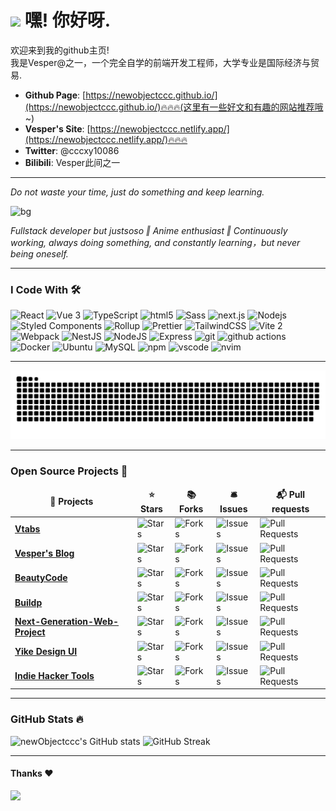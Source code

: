 <h1><img src="https://emojis.slackmojis.com/emojis/images/1531849430/4246/blob-sunglasses.gif?1531849430" width="30"/> 嘿! 你好呀.</h1>

<p>欢迎来到我的github主页! </br> 我是Vesper@之一，一个完全自学的前端开发工程师，大学专业是国际经济与贸易. </p>

- **Github Page**: [https://newobjectccc.github.io/](https://newobjectccc.github.io/)🔥🔥🔥(这里有一些好文和有趣的网站推荐哦~)
- **Vesper's Site**: [https://newobjectccc.netlify.app/](https://newobjectccc.netlify.app/)🔥🔥🔥
- **Twitter**: @cccxy10086
- **Bilibili**: Vesper此间之一

-----------------------------------------------------------------------

*Do not waste your time, just do something and keep learning.*

![bg](https://pbs.twimg.com/profile_banners/750599636772061184/1700839325/1080x360)

*Fullstack developer but justsoso ‖ Anime enthusiast ‖ Continuously working, always doing something, and constantly learning，but never being oneself.*

-----------------------------------------------------------------------

### I Code With 🛠️

<span>
  <img alt="React" src="https://img.shields.io/badge/-React-45b8d8?style=flat-square&logo=react&logoColor=white" />
  <img alt="Vue 3" src="https://img.shields.io/badge/-Vue-5BA17F?style=flat-square&logo=vue.js&logoColor=white" /> 
  <img alt="TypeScript" src="https://img.shields.io/badge/-TypeScript-007ACC?style=flat-square&logo=typescript&logoColor=white" />
  <img alt="html5" src="https://img.shields.io/badge/-HTML5-E34F26?style=flat-square&logo=html5&logoColor=white" />
  <img alt="Sass" src="https://img.shields.io/badge/-Sass-CC6699?style=flat-square&logo=sass&logoColor=white" />
  <img alt="next.js" src="https://img.shields.io/badge/-Next.js-000000?style=flat-square&logo=next.js&logoColor=white" />
  <img alt="Nodejs" src="https://img.shields.io/badge/-Nodejs-43853d?style=flat-square&logo=Node.js&logoColor=white" />
  <img alt="Styled Components" src="https://img.shields.io/badge/-Styled_Components-db7092?style=flat-square&logo=styled-components&logoColor=white" />
  <img alt="Rollup" src="https://img.shields.io/badge/-Rollup-EC4A3F?style=flat-square&logo=rollup.js&logoColor=white" />
  <img alt="Prettier" src="https://img.shields.io/badge/-Prettier-F7B93E?style=flat-square&logo=prettier&logoColor=white" />
  <img alt="TailwindCSS" src="https://img.shields.io/badge/-tailwindcss-50B3D0?style=flat-square&logo=tailwindcss&logoColor=white" />
  <img alt="Vite 2" src="https://img.shields.io/badge/-Vite-81A3F9?style=flat-square&logo=vite&logoColor=white" />
  <img alt="Webpack" src="https://img.shields.io/badge/-Webpack-8DD6F9?style=flat-square&logo=webpack&logoColor=white" />
  <img alt="NestJS" src="https://img.shields.io/badge/-NestJS-ea2845?style=flat-square&logo=nestjs&logoColor=white" />
  <img alt="NodeJS" src="https://img.shields.io/badge/-NodeJS-43853d?style=flat-square&logo=Node.js&logoColor=white" />
  <img alt="Express" src="https://img.shields.io/badge/-express-13aa52?style=flat-square&logo=express&logoColor=white" />
  <img alt="git" src="https://img.shields.io/badge/-Git-F05032?style=flat-square&logo=git&logoColor=white" />
  <img alt="github actions" src="https://img.shields.io/badge/-Github_Actions-2088FF?style=flat-square&logo=github-actions&logoColor=white" />
  <img alt="Docker" src="https://img.shields.io/badge/-Docker-46a2f1?style=flat-square&logo=docker&logoColor=white" />
  <img alt="Ubuntu" src="https://img.shields.io/badge/-Ubuntu-DB652A?style=flat-square&logo=ubuntu&logoColor=white" />
  <img alt="MySQL" src="https://img.shields.io/badge/MySQL-%2300f.svg?logo=mysql&amp;logoColor=white">
  <img alt="npm" src="https://img.shields.io/badge/-NPM-CB3837?style=flat-square&logo=npm&logoColor=white" />
  <img alt="vscode" src="https://img.shields.io/badge/Visual%20Studio%20Code-blue?style=flat-square&logo=visual-studio-code&logoColor=ffffff" />
  <img alt="nvim" src="https://img.shields.io/badge/NeoVim-649047?style=flat-square&logo=neovim&logoColor=ffffff" />
</span>

-----------------------------------------------------------------------

<picture>
  <source media="(prefers-color-scheme: dark)" srcset="https://raw.githubusercontent.com/newObjectccc/newObjectccc/output/github-contribution-grid-snake-dark.svg">
  <source media="(prefers-color-scheme: light)" srcset="https://raw.githubusercontent.com/newObjectccc/newObjectccc/output/github-contribution-grid-snake.svg">
  <img alt="github contribution grid snake animation" src="https://raw.githubusercontent.com/newObjectccc/newObjectccc/output/github-contribution-grid-snake.svg">
</picture>

-----------------------------------------------------------------------

<h3>Open Source Projects 🎁</h3>
<table>
  <thead align="center">
    <tr border: none;>
      <td><b>🎁 Projects</b></td>
      <td><b>⭐ Stars</b></td>
      <td><b>📚 Forks</b></td>
      <td><b>🛎 Issues</b></td>
      <td><b>📬 Pull requests</b></td>
    </tr>
  </thead>
  <tbody>
    <tr>
      <td><a href="https://github.com/newObjectccc/vtabs"><b>Vtabs</b></a></td>
      <td><img alt="Stars" src="https://img.shields.io/github/stars/newObjectccc/vtabs?style=flat-square&labelColor=343b41"/></td>
      <td><img alt="Forks" src="https://img.shields.io/github/forks/newObjectccc/vtabs?style=flat-square&labelColor=343b41"/></td>
      <td><img alt="Issues" src="https://img.shields.io/github/issues/newObjectccc/vtabs?style=flat-square&labelColor=343b41"/></td>
      <td><img alt="Pull Requests" src="https://img.shields.io/github/issues-pr/newObjectccc/vtabs?style=flat-square&labelColor=343b41"/></td>
    </tr>
   <tr>
      <td><a href="https://github.com/newObjectccc/newObjectccc.github.io"><b>Vesper's Blog</b></a></td>
      <td><img alt="Stars" src="https://img.shields.io/github/stars/newObjectccc/newObjectccc.github.io?style=flat-square&labelColor=343b41"/></td>
      <td><img alt="Forks" src="https://img.shields.io/github/forks/newObjectccc/newObjectccc.github.io?style=flat-square&labelColor=343b41"/></td>
      <td><img alt="Issues" src="https://img.shields.io/github/issues/newObjectccc/newObjectccc.github.io?style=flat-square&labelColor=343b41"/></td>
      <td><img alt="Pull Requests" src="https://img.shields.io/github/issues-pr/newObjectccc/newObjectccc.github.io?style=flat-square&labelColor=343b41"/></td>
    </tr>
	  <tr>
      <td><a href="https://github.com/newObjectccc/beautyCode"><b>BeautyCode</b></a></td>
      <td><img alt="Stars" src="https://img.shields.io/github/stars/newObjectccc/beautyCode?style=flat-square&labelColor=343b41"/></td>
      <td><img alt="Forks" src="https://img.shields.io/github/forks/newObjectccc/beautyCode?style=flat-square&labelColor=343b41"/></td>
      <td><img alt="Issues" src="https://img.shields.io/github/issues/newObjectccc/beautyCode?style=flat-square&labelColor=343b41"/></td>
      <td><img alt="Pull Requests" src="https://img.shields.io/github/issues-pr/newObjectccc/beautyCode?style=flat-square&labelColor=343b41"/></td>
    </tr>
    <tr>
      <td><a href="https://github.com/newObjectccc/bup"><b>Buildp</b></a></td>
      <td><img alt="Stars" src="https://img.shields.io/github/stars/newObjectccc/bup?style=flat-square&labelColor=343b41"/></td>
      <td><img alt="Forks" src="https://img.shields.io/github/forks/newObjectccc/bup?style=flat-square&labelColor=343b41"/></td>
      <td><img alt="Issues" src="https://img.shields.io/github/issues/newObjectccc/bup?style=flat-square&labelColor=343b41"/></td>
      <td><img alt="Pull Requests" src="https://img.shields.io/github/issues-pr/newObjectccc/bup?style=flat-square&labelColor=343b41"/></td>
    </tr>
    <tr>
      <td><a href="https://github.com/newObjectccc/NGWP"><b>Next-Generation-Web-Project</b></a></td>
      <td><img alt="Stars" src="https://img.shields.io/github/stars/newObjectccc/NGWP?style=flat-square&labelColor=343b41"/></td>
      <td><img alt="Forks" src="https://img.shields.io/github/forks/newObjectccc/NGWP?style=flat-square&labelColor=343b41"/></td>
      <td><img alt="Issues" src="https://img.shields.io/github/issues/newObjectccc/NGWP?style=flat-square&labelColor=343b41"/></td>
      <td><img alt="Pull Requests" src="https://img.shields.io/github/issues-pr/newObjectccc/NGWP?style=flat-square&labelColor=343b41"/></td>
    </tr>
    <tr>
      <td><a href="https://github.com/ecaps1038/yike-design-dev"><b>Yike Design UI</b></a></td>
      <td><img alt="Stars" src="https://img.shields.io/github/stars/ecaps1038/yike-design-dev?style=flat-square&labelColor=343b41"/></td>
      <td><img alt="Forks" src="https://img.shields.io/github/forks/ecaps1038/yike-design-dev?style=flat-square&labelColor=343b41"/></td>
      <td><img alt="Issues" src="https://img.shields.io/github/issues/ecaps1038/yike-design-dev?style=flat-square&labelColor=343b41"/></td>
      <td><img alt="Pull Requests" src="https://img.shields.io/github/issues-pr/ecaps1038/yike-design-dev?style=flat-square&labelColor=343b41"/></td>
    </tr>
    <tr>
      <td><a href="https://github.com/weijunext/indie-hacker-tools"><b>Indie Hacker Tools</b></a></td>
      <td><img alt="Stars" src="https://img.shields.io/github/stars/weijunext/indie-hacker-tools?style=flat-square&labelColor=343b41"/></td>
      <td><img alt="Forks" src="https://img.shields.io/github/forks/weijunext/indie-hacker-tools?style=flat-square&labelColor=343b41"/></td>
      <td><img alt="Issues" src="https://img.shields.io/github/issues/weijunext/indie-hacker-tools?style=flat-square&labelColor=343b41"/></td>
      <td><img alt="Pull Requests" src="https://img.shields.io/github/issues-pr/weijunext/indie-hacker-tools?style=flat-square&labelColor=343b41"/></td>
    </tr>
  </tbody>
</table>

-----------------------------------------------------------------------

### GitHub Stats 🔥

![newObjectccc's GitHub stats](https://github-readme-stats.vercel.app/api?username=newObjectccc&show_icons=true&theme=radical&layout=compact&card_width=410)
![GitHub Streak](https://github-readme-streak-stats.herokuapp.com/?user=newObjectccc&theme=radical&layout=compact&card_width=400)

-----------------------------------------------------------------------

#### Thanks :heart:

<img src="https://profile-counter.glitch.me/newObjectccc/count.svg">  
